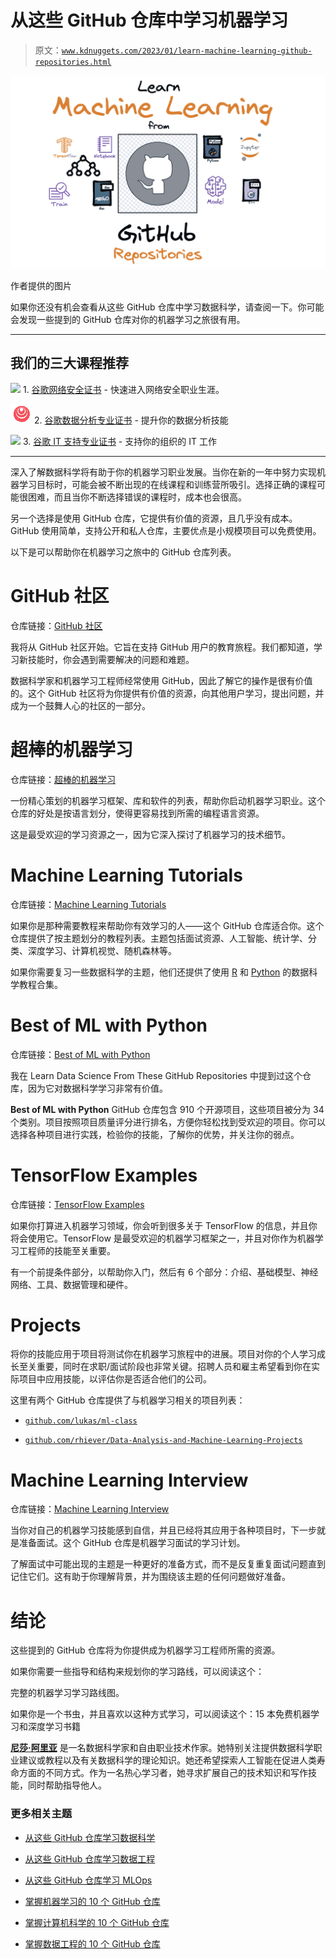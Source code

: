 # 从这些 GitHub 仓库中学习机器学习

> 原文：[`www.kdnuggets.com/2023/01/learn-machine-learning-github-repositories.html`](https://www.kdnuggets.com/2023/01/learn-machine-learning-github-repositories.html)

![从这些 GitHub 仓库中学习机器学习](img/e66f547d26cc1a6f0121c2f2ab928118.png)

作者提供的图片

如果你还没有机会查看从这些 GitHub 仓库中学习数据科学，请查阅一下。你可能会发现一些提到的 GitHub 仓库对你的机器学习之旅很有用。

* * *

## 我们的三大课程推荐

![](img/0244c01ba9267c002ef39d4907e0b8fb.png) 1\. [谷歌网络安全证书](https://www.kdnuggets.com/google-cybersecurity) - 快速进入网络安全职业生涯。

![](img/e225c49c3c91745821c8c0368bf04711.png) 2\. [谷歌数据分析专业证书](https://www.kdnuggets.com/google-data-analytics) - 提升你的数据分析技能

![](img/0244c01ba9267c002ef39d4907e0b8fb.png) 3\. [谷歌 IT 支持专业证书](https://www.kdnuggets.com/google-itsupport) - 支持你的组织的 IT 工作

* * *

深入了解数据科学将有助于你的机器学习职业发展。当你在新的一年中努力实现机器学习目标时，可能会被不断出现的在线课程和训练营所吸引。选择正确的课程可能很困难，而且当你不断选择错误的课程时，成本也会很高。

另一个选择是使用 GitHub 仓库，它提供有价值的资源，且几乎没有成本。GitHub 使用简单，支持公开和私人仓库，主要优点是小规模项目可以免费使用。

以下是可以帮助你在机器学习之旅中的 GitHub 仓库列表。

# GitHub 社区

仓库链接：[GitHub 社区](https://github.com/community/community)

我将从 GitHub 社区开始。它旨在支持 GitHub 用户的教育旅程。我们都知道，学习新技能时，你会遇到需要解决的问题和难题。

数据科学家和机器学习工程师经常使用 GitHub，因此了解它的操作是很有价值的。这个 GitHub 社区将为你提供有价值的资源，向其他用户学习，提出问题，并成为一个鼓舞人心的社区的一部分。

# **超棒的机器学习**

仓库链接：[超棒的机器学习](https://github.com/josephmisiti/awesome-machine-learning)

一份精心策划的机器学习框架、库和软件的列表，帮助你启动机器学习职业。这个仓库的好处是按语言划分，使得更容易找到所需的编程语言资源。

这是最受欢迎的学习资源之一，因为它深入探讨了机器学习的技术细节。

# **Machine Learning Tutorials**

仓库链接：[Machine Learning Tutorials](https://github.com/ujjwalkarn/Machine-Learning-Tutorials)

如果你是那种需要教程来帮助你有效学习的人——这个 GitHub 仓库适合你。这个仓库提供了按主题划分的教程列表。主题包括面试资源、人工智能、统计学、分类、深度学习、计算机视觉、随机森林等。

如果你需要复习一些数据科学的主题，他们还提供了使用 [R](https://github.com/ujjwalkarn/DataScienceR) 和 [Python](https://github.com/ujjwalkarn/DataSciencePython) 的数据科学教程合集。

# **Best of ML with Python**

仓库链接：[Best of ML with Python](https://github.com/ml-tooling/best-of-ml-python)

我在 Learn Data Science From These GitHub Repositories 中提到过这个仓库，因为它对数据科学学习非常有价值。

**Best of ML with Python** GitHub 仓库包含 910 个开源项目，这些项目被分为 34 个类别。项目按照项目质量评分进行排名，方便你轻松找到受欢迎的项目。你可以选择各种项目进行实践，检验你的技能，了解你的优势，并关注你的弱点。

# **TensorFlow Examples**

仓库链接：[TensorFlow Examples](https://github.com/aymericdamien/TensorFlow-Examples)

如果你打算进入机器学习领域，你会听到很多关于 TensorFlow 的信息，并且你将会使用它。TensorFlow 是最受欢迎的机器学习框架之一，并且对你作为机器学习工程师的技能至关重要。

有一个前提条件部分，以帮助你入门，然后有 6 个部分：介绍、基础模型、神经网络、工具、数据管理和硬件。

# **Projects**

将你的技能应用于项目将测试你在机器学习旅程中的进展。项目对你的个人学习成长至关重要，同时在求职/面试阶段也非常关键。招聘人员和雇主希望看到你在实际项目中应用技能，以评估你是否适合他们的公司。

这里有两个 GitHub 仓库提供了与机器学习相关的项目列表：

+   [`github.com/lukas/ml-class`](https://github.com/lukas/ml-class)

+   [`github.com/rhiever/Data-Analysis-and-Machine-Learning-Projects`](https://github.com/rhiever/Data-Analysis-and-Machine-Learning-Projects)

# **Machine Learning Interview**

仓库链接：[Machine Learning Interview](https://github.com/khangich/machine-learning-interview)

当你对自己的机器学习技能感到自信，并且已经将其应用于各种项目时，下一步就是准备面试。这个 GitHub 仓库是机器学习面试的学习计划。

了解面试中可能出现的主题是一种更好的准备方式，而不是反复重复面试问题直到记住它们。这有助于你理解背景，并为围绕该主题的任何问题做好准备。

# 结论

这些提到的 GitHub 仓库将为你提供成为机器学习工程师所需的资源。

如果你需要一些指导和结构来规划你的学习路线，可以阅读这个：

完整的机器学习学习路线图。

如果你是一个书虫，并且喜欢以这种方式学习，可以阅读这个：15 本免费机器学习和深度学习书籍

**[尼莎·阿里亚](https://www.linkedin.com/in/nisha-arya-ahmed/)** 是一名数据科学家和自由职业技术作家。她特别关注提供数据科学职业建议或教程以及有关数据科学的理论知识。她还希望探索人工智能在促进人类寿命方面的不同方式。作为一名热心学习者，她寻求扩展自己的技术知识和写作技能，同时帮助指导他人。

### 更多相关主题

+   [从这些 GitHub 仓库学习数据科学](https://www.kdnuggets.com/2022/12/learn-data-science-github-repositories.html)

+   [从这些 GitHub 仓库学习数据工程](https://www.kdnuggets.com/2023/02/learn-data-engineering-github-repositories.html)

+   [从这些 GitHub 仓库学习 MLOps](https://www.kdnuggets.com/2023/02/learn-mlops-github-repositories.html)

+   [掌握机器学习的 10 个 GitHub 仓库](https://www.kdnuggets.com/10-github-repositories-to-master-machine-learning)

+   [掌握计算机科学的 10 个 GitHub 仓库](https://www.kdnuggets.com/10-github-repositories-to-master-computer-science)

+   [掌握数据工程的 10 个 GitHub 仓库](https://www.kdnuggets.com/10-github-repositories-to-master-data-engineering)
